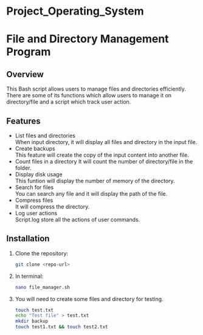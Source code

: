 # Project_Operating_System

# File and Directory Management Program

## Overview  
This Bash script allows users to manage files and directories efficiently.
There are some of its functions which allow users to manage it on directory/file and a script which track user action.  

## Features  
- List files and directories  
    When input directory, it will display all files and directory in the input file.
- Create backups  
    This feature will create the copy of the input content into another file. 
- Count files in a directory 
    It will count the number of directory/file in the folder.
- Display disk usage  
    This funtion will display the number of memory of the directory.
- Search for files  
    You can search any file and it will display the path of the file.
- Compress files  
    It will compress the directory.
- Log user actions  
    Script.log store all the actions of user commands.

## Installation  
1. Clone the repository:  
   ```bash
   git clone <repo-url>

2. In terminal:
    ```bash
    nano file_manager.sh

3. You will need to create some files and directory for testing.
    ```bash
    touch test.txt
    echo "Test file" > test.txt
    mkdir backup
    touch test1.txt && touch test2.txt
